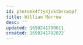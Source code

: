 ```yaml
---
id: pteromk4fty4jvktbrcwqpf
title: William Morrow
desc: ''
updated: 1650241790611
created: 1650241782022
---
```


